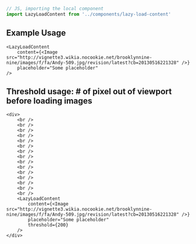 ```js
// JS, importing the local component
import LazyLoadContent from '../components/lazy-load-content'
```


## Example Usage

    <LazyLoadContent
        content={<Image src="http://vignette3.wikia.nocookie.net/brooklynnine-nine/images/f/fa/Andy-509.jpg/revision/latest?cb=20130516221328" />}
        placeholder="Some placeholder"
    />

## Threshold usage: # of pixel out of viewport before loading images

    <div>
        <br />
        <br />
        <br />
        <br />
        <br />
        <br />
        <br />
        <br />
        <br />
        <br />
        <br />
        <br />
        <br />
        <br />
        <br />
        <LazyLoadContent
            content={<Image src="http://vignette3.wikia.nocookie.net/brooklynnine-nine/images/f/fa/Andy-509.jpg/revision/latest?cb=20130516221328" />}
            placeholder="Some placeholder"
            threshold={200}
        />
    </div>
